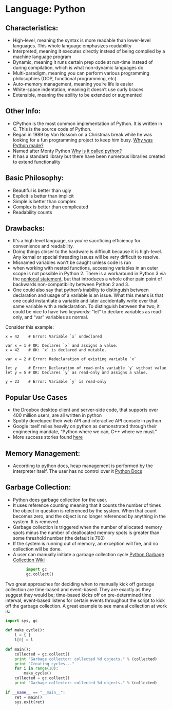 # Language: Python

## Characteristics:

- High-level, meaning the syntax is more readable than lower-level languages. This whole language emphasizes readability
- Interpreted, meaning it executes directly instead of being compiled by a machine language program
- Dynamic, meaning it runs certain prep code at run-time instead of during compilation, which is what non-dynamic languages do
- Multi-paradigm, meaning you can perform various programming philosophies (OOP, functional programming, etc)
- Auto-memory management, meaning you’re life is easier
- White-space indentation, meaning it doesn’t use curly braces
- Extensible, meaning the ability to be extended or augmented

## Other Info:

- CPython is the most common implementation of Python. It is written in C. This is the source code of Python.
- Began in 1989 by Van Rossom on a Christmas break while he was looking for a fun programming project to keep him busy. [Why was Python made?](https://docs.python.org/3/faq/general.html#why-was-python-created-in-the-first-place)
- Named after Monty Python [Why is it called python?](https://docs.python.org/3/faq/general.html#why-is-it-called-python) 
- It has a standard library but there have been numerous libraries created to extend functionality

## Basic Philosophy:

- Beautiful is better than ugly
- Explicit is better than implicit
- Simple is better than complex
- Complex is better than complicated
- Readability counts

## Drawbacks:  
- It's a high level language, so you're sacrificing efficiency for convenience and readability. 
- Doing things closer to the hardware is difficult because it is high-level.  Any kernal or special threading issues will be very difficult to resolve.   
- Misnamed variables won't be caught unless code is run 
- when working with nested functions, accessing variables in an outer scope is not possible in Python 2. There is a workaround in Python 3 via the [nonlocal statement](https://docs.python.org/3/reference/simple_stmts.html#the-nonlocal-statement), but that introduces a whole other pain point of backwards non-compatibility between Python 2 and 3.  
- One could also say that python’s inability to distinguish between declaration and usage of a variable is an issue. What this means is that one could instantiate a variable and later accidentally write over that same variable with a redeclaration. To distinguish between the two, it could be nice to have two keywords: “let” to declare variables as read-only, and “var” variables as normal. 

Consider this example:
```
x = 42    # Error: Variable `x` undeclared

var x = 1 # OK: Declares `x` and assigns a value.
x = 42    # OK: `x` is declared and mutable.

var x = 2 # Error: Redeclaration of existing variable `x`

let y     # Error: Declaration of read-only variable `y` without value
let y = 5 # OK: Declares `y` as read-only and assigns a value.

y = 23    # Error: Variable `y` is read-only
```

## Popular Use Cases
- the Dropbox desktop client and server-side code, that supports over 400 million users, are all written in python
- Spotify developed their web API and interactive API console in python
- Google itself relies heavily on python as demonstrated through their engineering mandate, “Python where we can, C++ where we must.”
- More success stories found [here](https://www.python.org/about/success/)

## Memory Management:
- According to python docs, heap management is performed by the interpreter itself.  The user has no control over it [Python Docs](https://docs.python.org/3/c-api/memory.html)

## Garbage Collection: 
- Python does garbage collection for the user. 
- It uses reference counting meaning that it counts the number of times the object in question is referenced by the system.  When that count becomes zero, and the object is no longer referenced by anything in the system.  It is removed. 
- Garbage collection is triggered when the number of allocated memory spots minus the number of deallocated memory spots is greater than some threshold number (the default is 700) 
- If the system is running out of memory, an exception will fire, and no collection will be done. 
- A user can manually initiate a garbage collection cycle [Python Garbage Collection Wiki](http://www.digi.com/wiki/developer/index.php/Python_Garbage_Collection) 
```python
         import gc 
         gc.collect() 
```

Two great approaches for deciding when to manually kick off garbage collection are time-based and event-based. They are exactly as they suggest they would be; time-based kicks off on pre-determined time interval, event-based listens for certain events throughout the script to kick off the garbage collection. A great example to see manual collection at work is:

```python
import sys, gc
 
def make_cycle():
    l = { }
    l[0] = l
 
def main():
    collected = gc.collect()
    print "Garbage collector: collected %d objects." % (collected)
    print "Creating cycles..."
    for i in range(10):
        make_cycle()
    collected = gc.collect()
    print "Garbage collector: collected %d objects." % (collected)
 
if __name__ == "__main__":
    ret = main()
    sys.exit(ret)
```
